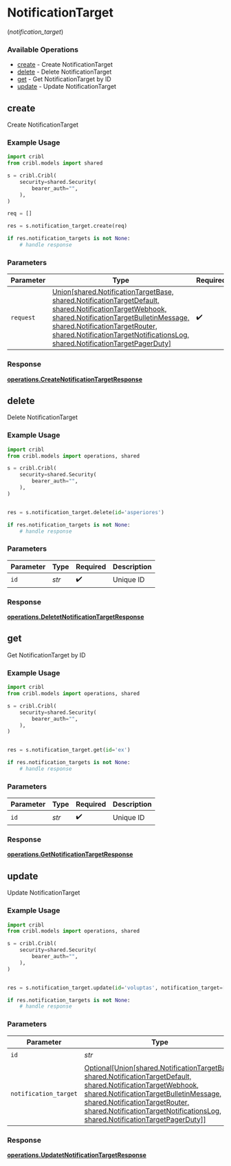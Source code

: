 # NotificationTarget
(*notification_target*)

### Available Operations

* [create](#create) - Create NotificationTarget
* [delete](#delete) - Delete NotificationTarget
* [get](#get) - Get NotificationTarget by ID
* [update](#update) - Update NotificationTarget

## create

Create NotificationTarget

### Example Usage

```python
import cribl
from cribl.models import shared

s = cribl.Cribl(
    security=shared.Security(
        bearer_auth="",
    ),
)

req = []

res = s.notification_target.create(req)

if res.notification_targets is not None:
    # handle response
```

### Parameters

| Parameter                                                                                                                                                                                                                                                                                                       | Type                                                                                                                                                                                                                                                                                                            | Required                                                                                                                                                                                                                                                                                                        | Description                                                                                                                                                                                                                                                                                                     |
| --------------------------------------------------------------------------------------------------------------------------------------------------------------------------------------------------------------------------------------------------------------------------------------------------------------- | --------------------------------------------------------------------------------------------------------------------------------------------------------------------------------------------------------------------------------------------------------------------------------------------------------------- | --------------------------------------------------------------------------------------------------------------------------------------------------------------------------------------------------------------------------------------------------------------------------------------------------------------- | --------------------------------------------------------------------------------------------------------------------------------------------------------------------------------------------------------------------------------------------------------------------------------------------------------------- |
| `request`                                                                                                                                                                                                                                                                                                       | [Union[shared.NotificationTargetBase, shared.NotificationTargetDefault, shared.NotificationTargetWebhook, shared.NotificationTargetBulletinMessage, shared.NotificationTargetRouter, shared.NotificationTargetNotificationsLog, shared.NotificationTargetPagerDuty]](../../models/shared/notificationtarget.md) | :heavy_check_mark:                                                                                                                                                                                                                                                                                              | The request object to use for the request.                                                                                                                                                                                                                                                                      |


### Response

**[operations.CreateNotificationTargetResponse](../../models/operations/createnotificationtargetresponse.md)**


## delete

Delete NotificationTarget

### Example Usage

```python
import cribl
from cribl.models import operations, shared

s = cribl.Cribl(
    security=shared.Security(
        bearer_auth="",
    ),
)


res = s.notification_target.delete(id='asperiores')

if res.notification_targets is not None:
    # handle response
```

### Parameters

| Parameter          | Type               | Required           | Description        |
| ------------------ | ------------------ | ------------------ | ------------------ |
| `id`               | *str*              | :heavy_check_mark: | Unique ID          |


### Response

**[operations.DeletetNotificationTargetResponse](../../models/operations/deletetnotificationtargetresponse.md)**


## get

Get NotificationTarget by ID

### Example Usage

```python
import cribl
from cribl.models import operations, shared

s = cribl.Cribl(
    security=shared.Security(
        bearer_auth="",
    ),
)


res = s.notification_target.get(id='ex')

if res.notification_targets is not None:
    # handle response
```

### Parameters

| Parameter          | Type               | Required           | Description        |
| ------------------ | ------------------ | ------------------ | ------------------ |
| `id`               | *str*              | :heavy_check_mark: | Unique ID          |


### Response

**[operations.GetNotificationTargetResponse](../../models/operations/getnotificationtargetresponse.md)**


## update

Update NotificationTarget

### Example Usage

```python
import cribl
from cribl.models import operations, shared

s = cribl.Cribl(
    security=shared.Security(
        bearer_auth="",
    ),
)


res = s.notification_target.update(id='voluptas', notification_target=[])

if res.notification_targets is not None:
    # handle response
```

### Parameters

| Parameter                                                                                                                                                                                                                                                                                                                 | Type                                                                                                                                                                                                                                                                                                                      | Required                                                                                                                                                                                                                                                                                                                  | Description                                                                                                                                                                                                                                                                                                               |
| ------------------------------------------------------------------------------------------------------------------------------------------------------------------------------------------------------------------------------------------------------------------------------------------------------------------------- | ------------------------------------------------------------------------------------------------------------------------------------------------------------------------------------------------------------------------------------------------------------------------------------------------------------------------- | ------------------------------------------------------------------------------------------------------------------------------------------------------------------------------------------------------------------------------------------------------------------------------------------------------------------------- | ------------------------------------------------------------------------------------------------------------------------------------------------------------------------------------------------------------------------------------------------------------------------------------------------------------------------- |
| `id`                                                                                                                                                                                                                                                                                                                      | *str*                                                                                                                                                                                                                                                                                                                     | :heavy_check_mark:                                                                                                                                                                                                                                                                                                        | Unique ID                                                                                                                                                                                                                                                                                                                 |
| `notification_target`                                                                                                                                                                                                                                                                                                     | [Optional[Union[shared.NotificationTargetBase, shared.NotificationTargetDefault, shared.NotificationTargetWebhook, shared.NotificationTargetBulletinMessage, shared.NotificationTargetRouter, shared.NotificationTargetNotificationsLog, shared.NotificationTargetPagerDuty]]](../../models/shared/notificationtarget.md) | :heavy_minus_sign:                                                                                                                                                                                                                                                                                                        | NotificationTarget object to be updated                                                                                                                                                                                                                                                                                   |


### Response

**[operations.UpdatetNotificationTargetResponse](../../models/operations/updatetnotificationtargetresponse.md)**

